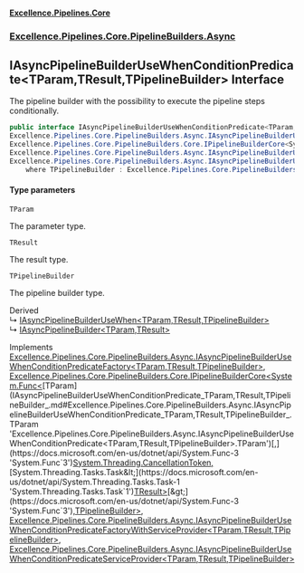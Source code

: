 #### [Excellence.Pipelines.Core](Excellence.Pipelines.md 'Excellence.Pipelines')
### [Excellence.Pipelines.Core.PipelineBuilders.Async](Excellence.Pipelines.md#Excellence.Pipelines.Core.PipelineBuilders.Async 'Excellence.Pipelines.Core.PipelineBuilders.Async')

## IAsyncPipelineBuilderUseWhenConditionPredicate<TParam,TResult,TPipelineBuilder> Interface

The pipeline builder with the possibility to execute the pipeline steps conditionally.

```csharp
public interface IAsyncPipelineBuilderUseWhenConditionPredicate<TParam,TResult,TPipelineBuilder> :
Excellence.Pipelines.Core.PipelineBuilders.Async.IAsyncPipelineBuilderUseWhenConditionPredicateFactory<TParam, TResult, TPipelineBuilder>,
Excellence.Pipelines.Core.PipelineBuilders.Core.IPipelineBuilderCore<System.Func<TParam, System.Threading.CancellationToken, System.Threading.Tasks.Task<TResult>>, TPipelineBuilder>,
Excellence.Pipelines.Core.PipelineBuilders.Async.IAsyncPipelineBuilderUseWhenConditionPredicateFactoryWithServiceProvider<TParam, TResult, TPipelineBuilder>,
Excellence.Pipelines.Core.PipelineBuilders.Async.IAsyncPipelineBuilderUseWhenConditionPredicateServiceProvider<TParam, TResult, TPipelineBuilder>
    where TPipelineBuilder : Excellence.Pipelines.Core.PipelineBuilders.Async.IAsyncPipelineBuilderUseWhenConditionPredicate<TParam, TResult, TPipelineBuilder>
```
#### Type parameters

<a name='Excellence.Pipelines.Core.PipelineBuilders.Async.IAsyncPipelineBuilderUseWhenConditionPredicate_TParam,TResult,TPipelineBuilder_.TParam'></a>

`TParam`

The parameter type.

<a name='Excellence.Pipelines.Core.PipelineBuilders.Async.IAsyncPipelineBuilderUseWhenConditionPredicate_TParam,TResult,TPipelineBuilder_.TResult'></a>

`TResult`

The result type.

<a name='Excellence.Pipelines.Core.PipelineBuilders.Async.IAsyncPipelineBuilderUseWhenConditionPredicate_TParam,TResult,TPipelineBuilder_.TPipelineBuilder'></a>

`TPipelineBuilder`

The pipeline builder type.

Derived  
&#8627; [IAsyncPipelineBuilderUseWhen&lt;TParam,TResult,TPipelineBuilder&gt;](IAsyncPipelineBuilderUseWhen_TParam,TResult,TPipelineBuilder_.md 'Excellence.Pipelines.Core.PipelineBuilders.Async.IAsyncPipelineBuilderUseWhen<TParam,TResult,TPipelineBuilder>')  
&#8627; [IAsyncPipelineBuilder&lt;TParam,TResult&gt;](IAsyncPipelineBuilder_TParam,TResult_.md 'Excellence.Pipelines.Core.PipelineBuilders.IAsyncPipelineBuilder<TParam,TResult>')

Implements [Excellence.Pipelines.Core.PipelineBuilders.Async.IAsyncPipelineBuilderUseWhenConditionPredicateFactory&lt;](IAsyncPipelineBuilderUseWhenConditionPredicateFactory_TParam,TResult,TPipelineBuilder_.md 'Excellence.Pipelines.Core.PipelineBuilders.Async.IAsyncPipelineBuilderUseWhenConditionPredicateFactory<TParam,TResult,TPipelineBuilder>')[TParam](IAsyncPipelineBuilderUseWhenConditionPredicate_TParam,TResult,TPipelineBuilder_.md#Excellence.Pipelines.Core.PipelineBuilders.Async.IAsyncPipelineBuilderUseWhenConditionPredicate_TParam,TResult,TPipelineBuilder_.TParam 'Excellence.Pipelines.Core.PipelineBuilders.Async.IAsyncPipelineBuilderUseWhenConditionPredicate<TParam,TResult,TPipelineBuilder>.TParam')[,](IAsyncPipelineBuilderUseWhenConditionPredicateFactory_TParam,TResult,TPipelineBuilder_.md 'Excellence.Pipelines.Core.PipelineBuilders.Async.IAsyncPipelineBuilderUseWhenConditionPredicateFactory<TParam,TResult,TPipelineBuilder>')[TResult](IAsyncPipelineBuilderUseWhenConditionPredicate_TParam,TResult,TPipelineBuilder_.md#Excellence.Pipelines.Core.PipelineBuilders.Async.IAsyncPipelineBuilderUseWhenConditionPredicate_TParam,TResult,TPipelineBuilder_.TResult 'Excellence.Pipelines.Core.PipelineBuilders.Async.IAsyncPipelineBuilderUseWhenConditionPredicate<TParam,TResult,TPipelineBuilder>.TResult')[,](IAsyncPipelineBuilderUseWhenConditionPredicateFactory_TParam,TResult,TPipelineBuilder_.md 'Excellence.Pipelines.Core.PipelineBuilders.Async.IAsyncPipelineBuilderUseWhenConditionPredicateFactory<TParam,TResult,TPipelineBuilder>')[TPipelineBuilder](IAsyncPipelineBuilderUseWhenConditionPredicate_TParam,TResult,TPipelineBuilder_.md#Excellence.Pipelines.Core.PipelineBuilders.Async.IAsyncPipelineBuilderUseWhenConditionPredicate_TParam,TResult,TPipelineBuilder_.TPipelineBuilder 'Excellence.Pipelines.Core.PipelineBuilders.Async.IAsyncPipelineBuilderUseWhenConditionPredicate<TParam,TResult,TPipelineBuilder>.TPipelineBuilder')[&gt;](IAsyncPipelineBuilderUseWhenConditionPredicateFactory_TParam,TResult,TPipelineBuilder_.md 'Excellence.Pipelines.Core.PipelineBuilders.Async.IAsyncPipelineBuilderUseWhenConditionPredicateFactory<TParam,TResult,TPipelineBuilder>'), [Excellence.Pipelines.Core.PipelineBuilders.Core.IPipelineBuilderCore&lt;](IPipelineBuilderCore_TPipelineDelegate,TPipelineBuilder_.md 'Excellence.Pipelines.Core.PipelineBuilders.Core.IPipelineBuilderCore<TPipelineDelegate,TPipelineBuilder>')[System.Func&lt;](https://docs.microsoft.com/en-us/dotnet/api/System.Func-3 'System.Func`3')[TParam](IAsyncPipelineBuilderUseWhenConditionPredicate_TParam,TResult,TPipelineBuilder_.md#Excellence.Pipelines.Core.PipelineBuilders.Async.IAsyncPipelineBuilderUseWhenConditionPredicate_TParam,TResult,TPipelineBuilder_.TParam 'Excellence.Pipelines.Core.PipelineBuilders.Async.IAsyncPipelineBuilderUseWhenConditionPredicate<TParam,TResult,TPipelineBuilder>.TParam')[,](https://docs.microsoft.com/en-us/dotnet/api/System.Func-3 'System.Func`3')[System.Threading.CancellationToken](https://docs.microsoft.com/en-us/dotnet/api/System.Threading.CancellationToken 'System.Threading.CancellationToken')[,](https://docs.microsoft.com/en-us/dotnet/api/System.Func-3 'System.Func`3')[System.Threading.Tasks.Task&lt;](https://docs.microsoft.com/en-us/dotnet/api/System.Threading.Tasks.Task-1 'System.Threading.Tasks.Task`1')[TResult](IAsyncPipelineBuilderUseWhenConditionPredicate_TParam,TResult,TPipelineBuilder_.md#Excellence.Pipelines.Core.PipelineBuilders.Async.IAsyncPipelineBuilderUseWhenConditionPredicate_TParam,TResult,TPipelineBuilder_.TResult 'Excellence.Pipelines.Core.PipelineBuilders.Async.IAsyncPipelineBuilderUseWhenConditionPredicate<TParam,TResult,TPipelineBuilder>.TResult')[&gt;](https://docs.microsoft.com/en-us/dotnet/api/System.Threading.Tasks.Task-1 'System.Threading.Tasks.Task`1')[&gt;](https://docs.microsoft.com/en-us/dotnet/api/System.Func-3 'System.Func`3')[,](IPipelineBuilderCore_TPipelineDelegate,TPipelineBuilder_.md 'Excellence.Pipelines.Core.PipelineBuilders.Core.IPipelineBuilderCore<TPipelineDelegate,TPipelineBuilder>')[TPipelineBuilder](IAsyncPipelineBuilderUseWhenConditionPredicate_TParam,TResult,TPipelineBuilder_.md#Excellence.Pipelines.Core.PipelineBuilders.Async.IAsyncPipelineBuilderUseWhenConditionPredicate_TParam,TResult,TPipelineBuilder_.TPipelineBuilder 'Excellence.Pipelines.Core.PipelineBuilders.Async.IAsyncPipelineBuilderUseWhenConditionPredicate<TParam,TResult,TPipelineBuilder>.TPipelineBuilder')[&gt;](IPipelineBuilderCore_TPipelineDelegate,TPipelineBuilder_.md 'Excellence.Pipelines.Core.PipelineBuilders.Core.IPipelineBuilderCore<TPipelineDelegate,TPipelineBuilder>'), [Excellence.Pipelines.Core.PipelineBuilders.Async.IAsyncPipelineBuilderUseWhenConditionPredicateFactoryWithServiceProvider&lt;](IAsyncPipelineBuilderUseWhenConditionPredicateFactoryWithServiceProvider_TParam,TResult,TPipelineBuilder_.md 'Excellence.Pipelines.Core.PipelineBuilders.Async.IAsyncPipelineBuilderUseWhenConditionPredicateFactoryWithServiceProvider<TParam,TResult,TPipelineBuilder>')[TParam](IAsyncPipelineBuilderUseWhenConditionPredicate_TParam,TResult,TPipelineBuilder_.md#Excellence.Pipelines.Core.PipelineBuilders.Async.IAsyncPipelineBuilderUseWhenConditionPredicate_TParam,TResult,TPipelineBuilder_.TParam 'Excellence.Pipelines.Core.PipelineBuilders.Async.IAsyncPipelineBuilderUseWhenConditionPredicate<TParam,TResult,TPipelineBuilder>.TParam')[,](IAsyncPipelineBuilderUseWhenConditionPredicateFactoryWithServiceProvider_TParam,TResult,TPipelineBuilder_.md 'Excellence.Pipelines.Core.PipelineBuilders.Async.IAsyncPipelineBuilderUseWhenConditionPredicateFactoryWithServiceProvider<TParam,TResult,TPipelineBuilder>')[TResult](IAsyncPipelineBuilderUseWhenConditionPredicate_TParam,TResult,TPipelineBuilder_.md#Excellence.Pipelines.Core.PipelineBuilders.Async.IAsyncPipelineBuilderUseWhenConditionPredicate_TParam,TResult,TPipelineBuilder_.TResult 'Excellence.Pipelines.Core.PipelineBuilders.Async.IAsyncPipelineBuilderUseWhenConditionPredicate<TParam,TResult,TPipelineBuilder>.TResult')[,](IAsyncPipelineBuilderUseWhenConditionPredicateFactoryWithServiceProvider_TParam,TResult,TPipelineBuilder_.md 'Excellence.Pipelines.Core.PipelineBuilders.Async.IAsyncPipelineBuilderUseWhenConditionPredicateFactoryWithServiceProvider<TParam,TResult,TPipelineBuilder>')[TPipelineBuilder](IAsyncPipelineBuilderUseWhenConditionPredicate_TParam,TResult,TPipelineBuilder_.md#Excellence.Pipelines.Core.PipelineBuilders.Async.IAsyncPipelineBuilderUseWhenConditionPredicate_TParam,TResult,TPipelineBuilder_.TPipelineBuilder 'Excellence.Pipelines.Core.PipelineBuilders.Async.IAsyncPipelineBuilderUseWhenConditionPredicate<TParam,TResult,TPipelineBuilder>.TPipelineBuilder')[&gt;](IAsyncPipelineBuilderUseWhenConditionPredicateFactoryWithServiceProvider_TParam,TResult,TPipelineBuilder_.md 'Excellence.Pipelines.Core.PipelineBuilders.Async.IAsyncPipelineBuilderUseWhenConditionPredicateFactoryWithServiceProvider<TParam,TResult,TPipelineBuilder>'), [Excellence.Pipelines.Core.PipelineBuilders.Async.IAsyncPipelineBuilderUseWhenConditionPredicateServiceProvider&lt;](IAsyncPipelineBuilderUseWhenConditionPredicateServiceProvider_TParam,TResult,TPipelineBuilder_.md 'Excellence.Pipelines.Core.PipelineBuilders.Async.IAsyncPipelineBuilderUseWhenConditionPredicateServiceProvider<TParam,TResult,TPipelineBuilder>')[TParam](IAsyncPipelineBuilderUseWhenConditionPredicate_TParam,TResult,TPipelineBuilder_.md#Excellence.Pipelines.Core.PipelineBuilders.Async.IAsyncPipelineBuilderUseWhenConditionPredicate_TParam,TResult,TPipelineBuilder_.TParam 'Excellence.Pipelines.Core.PipelineBuilders.Async.IAsyncPipelineBuilderUseWhenConditionPredicate<TParam,TResult,TPipelineBuilder>.TParam')[,](IAsyncPipelineBuilderUseWhenConditionPredicateServiceProvider_TParam,TResult,TPipelineBuilder_.md 'Excellence.Pipelines.Core.PipelineBuilders.Async.IAsyncPipelineBuilderUseWhenConditionPredicateServiceProvider<TParam,TResult,TPipelineBuilder>')[TResult](IAsyncPipelineBuilderUseWhenConditionPredicate_TParam,TResult,TPipelineBuilder_.md#Excellence.Pipelines.Core.PipelineBuilders.Async.IAsyncPipelineBuilderUseWhenConditionPredicate_TParam,TResult,TPipelineBuilder_.TResult 'Excellence.Pipelines.Core.PipelineBuilders.Async.IAsyncPipelineBuilderUseWhenConditionPredicate<TParam,TResult,TPipelineBuilder>.TResult')[,](IAsyncPipelineBuilderUseWhenConditionPredicateServiceProvider_TParam,TResult,TPipelineBuilder_.md 'Excellence.Pipelines.Core.PipelineBuilders.Async.IAsyncPipelineBuilderUseWhenConditionPredicateServiceProvider<TParam,TResult,TPipelineBuilder>')[TPipelineBuilder](IAsyncPipelineBuilderUseWhenConditionPredicate_TParam,TResult,TPipelineBuilder_.md#Excellence.Pipelines.Core.PipelineBuilders.Async.IAsyncPipelineBuilderUseWhenConditionPredicate_TParam,TResult,TPipelineBuilder_.TPipelineBuilder 'Excellence.Pipelines.Core.PipelineBuilders.Async.IAsyncPipelineBuilderUseWhenConditionPredicate<TParam,TResult,TPipelineBuilder>.TPipelineBuilder')[&gt;](IAsyncPipelineBuilderUseWhenConditionPredicateServiceProvider_TParam,TResult,TPipelineBuilder_.md 'Excellence.Pipelines.Core.PipelineBuilders.Async.IAsyncPipelineBuilderUseWhenConditionPredicateServiceProvider<TParam,TResult,TPipelineBuilder>')